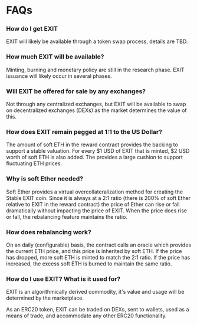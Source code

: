 # FAQs

### How do I get EXIT

EXIT will likely be available through a token swap process, details are TBD.

### How much EXIT will be available?

Minting, burning and monetary policy are still in the research phase. EXIT issuance will likely occur in several phases. 

### Will EXIT be offered for sale by any exchanges?

Not through any centralized exchanges, but EXIT will be available to swap on decentralized exchanges \(DEXs\) as the market determines the value of this.

### **How does EXIT remain pegged at 1:1 to the US Dollar?**

The amount of soft ETH in the reward contract provides the backing to support a stable valuation. For every $1 USD of EXIT that is minted, $2 USD worth of soft ETH is also added. The provides a large cushion to support fluctuating ETH prices.

### **Why is soft Ether needed?**

Soft Ether provides a virtual overcollateralization method for creating the Stable EXIT coin. Since it is always at a 2:1 ratio \(there is 200% of soft Ether relative to EXIT in the reward contract\) the price of Ether can rise or fall dramatically without impacting the price of EXIT. When the price does rise or fall, the rebalancing feature maintains the ratio.

### How does rebalancing work?

On an daily \(configurable\) basis, the contract calls an oracle which provides the current ETH price, and this price is inherited by soft ETH. If the price has dropped, more soft ETH is minted to match the 2:1 ratio. If the price has increased, the excess soft ETH is burned to maintain the same ratio.

### How do I use EXIT? What is it used for?

EXIT is an algorithmically derived commodity, it's value and usage will be determined by the marketplace.  

As an ERC20 token, EXIT can be traded on DEXs, sent to wallets, used as a means of trade, and accommodate any other ERC20 functionality. 

